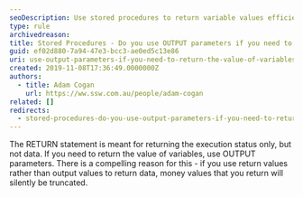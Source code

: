 ```yaml
---
seoDescription: Use stored procedures to return variable values efficiently and avoid silent truncation of money values.
type: rule
archivedreason:
title: Stored Procedures - Do you use OUTPUT parameters if you need to return the value of variables?
guid: ef02d880-7a94-47e3-bcc3-ae0ed5c13e86
uri: use-output-parameters-if-you-need-to-return-the-value-of-variables
created: 2019-11-08T17:36:49.0000000Z
authors:
  - title: Adam Cogan
    url: https://ww.ssw.com.au/people/adam-cogan
related: []
redirects:
  - stored-procedures-do-you-use-output-parameters-if-you-need-to-return-the-value-of-variables
---
```


The RETURN statement is meant for returning the execution status only, but not data. If you need to return the value of variables, use OUTPUT parameters. There is a compelling reason for this - if you use return values rather than output values to return data, money values that you return will silently be truncated.

<!--endintro-->
